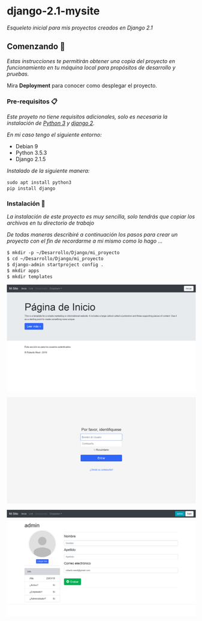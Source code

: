 # django-2.1-mysite

_Esqueleto inicial para mis proyectos creados en Django 2.1_

## Comenzando 🚀

_Estas instrucciones te permitirán obtener una copia del proyecto en funcionamiento en tu máquina local para propósitos de desarrollo y pruebas._

Mira **Deployment** para conocer como desplegar el proyecto.


### Pre-requisitos 📋

_Este proyeto no tiene requisitos adicionales, solo es necesaria la instalación de [Python 3](https://www.python.org) y [django 2](https://www.djangoproject.com)._

_En mi caso tengo el siguiente entorno:_

* Debian 9
* Python 3.5.3
* Django 2.1.5

_Instalado de la siguiente manera:_

```
sudo apt install python3
pip install django
```

### Instalación 🔧

_La instalación de este proyecto es muy sencilla, solo tendrás que copiar los archivos en tu directorio de trabajo_

_De todas maneras describiré a continuación los pasos para crear un proyecto con el fin de recordarme a mi mismo como lo hago ..._

```
$ mkdir -p ~/Desarrollo/Django/mi_proyecto
$ cd ~/Desarrollo/Django/mi_proyecto
$ django-admin startproject config .
$ mkdir apps
$ mkdir templates
```

![Home Page](pantalla-01.png)

![Login](pantalla-02.png)

![Sign Up](pantalla-03.png)
